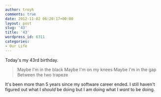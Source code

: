 ```yaml
---
author: troyh
comments: true
date: 2012-11-02 06:20:17+00:00
layout: post
slug: '43'
title: '43'
wordpress_id: 6311
categories:
- Our Life
---
```


Today's my 43rd birthday. 


<blockquote>Maybe I'm in the black
Maybe I'm on my knees
Maybe I'm in the gap
Between the two trapeze
</blockquote>



It's been more than 5 years since my software career ended. I still haven't figured out what I _should_ be doing but I am doing what I _want_ to be doing.
